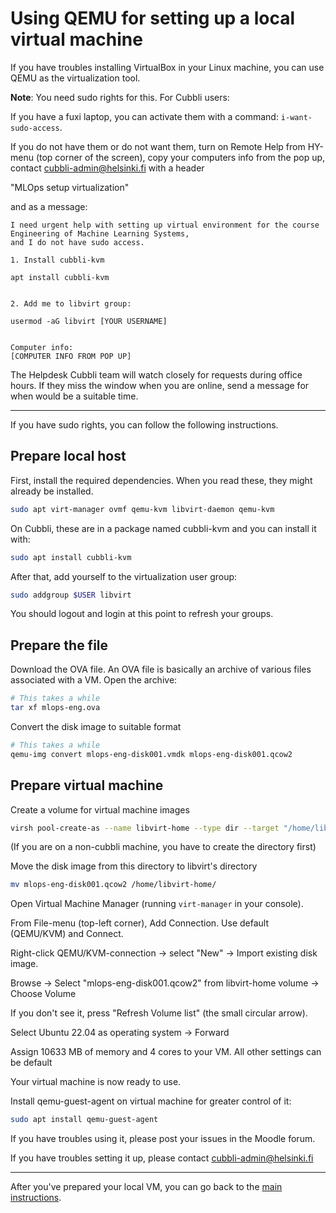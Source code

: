 # Using QEMU for setting up a local virtual machine

If you have troubles installing VirtualBox in your Linux machine, you can use QEMU as the virtualization tool. 

**Note**: You need sudo rights for this. For Cubbli users: 

If you have a fuxi laptop, you can activate them with a command: `i-want-sudo-access`.

If you do not have them or do not want them, turn on Remote Help from HY-menu (top corner of the screen), copy your computers info from the pop up, contact cubbli-admin@helsinki.fi with a header

"MLOps setup virtualization"

and as a message:
```text
I need urgent help with setting up virtual environment for the course Engineering of Machine Learning Systems,
and I do not have sudo access.

1. Install cubbli-kvm

apt install cubbli-kvm


2. Add me to libvirt group:

usermod -aG libvirt [YOUR USERNAME]


Computer info:
[COMPUTER INFO FROM POP UP]
```

The Helpdesk Cubbli team will watch closely for requests during office hours.
If they miss the window when you are online, send a message for when would be a suitable time.

---

If you have sudo rights, you can follow the following instructions.

## Prepare local host

First, install the required dependencies.
When you read these, they might already be installed.
```bash
sudo apt virt-manager ovmf qemu-kvm libvirt-daemon qemu-kvm
```

On Cubbli, these are in a package named cubbli-kvm
and you can install it with:
```bash
sudo apt install cubbli-kvm
```

After that, add yourself to the virtualization user group:
```bash
sudo addgroup $USER libvirt
```

You should logout and login at this point to refresh your groups.


## Prepare the file

Download the OVA file. An OVA file is basically an archive of various files associated with a VM. Open the archive:
```bash
# This takes a while
tar xf mlops-eng.ova
```

Convert the disk image to suitable format
```bash
# This takes a while
qemu-img convert mlops-eng-disk001.vmdk mlops-eng-disk001.qcow2
```

## Prepare virtual machine

Create a volume for virtual machine images
```bash
virsh pool-create-as --name libvirt-home --type dir --target "/home/libvirt-home"
```
(If you are on a non-cubbli machine, you have to create the directory first)

Move the disk image from this directory to libvirt's directory
```bash
mv mlops-eng-disk001.qcow2 /home/libvirt-home/
```

Open Virtual Machine Manager (running `virt-manager` in your console).

From File-menu (top-left corner), Add Connection. Use default (QEMU/KVM) and Connect.

Right-click QEMU/KVM-connection -> select "New" -> Import existing disk image.

Browse -> Select "mlops-eng-disk001.qcow2" from libvirt-home volume -> Choose Volume 

If you don't see it, press "Refresh Volume list" (the small circular arrow).

Select Ubuntu 22.04 as operating system -> Forward

Assign 10633 MB of memory and 4 cores to your VM. All other settings can be default

Your virtual machine is now ready to use.

Install qemu-guest-agent on virtual machine for greater control of it:
```bash
sudo apt install qemu-guest-agent
```

If you have troubles using it, please post your issues in the Moodle forum.

If you have troubles setting it up, please contact cubbli-admin@helsinki.fi

---
After you've prepared your local VM, you can go back to the [main instructions](../README.md#5-log-in-to-the-virtual-machine). 
